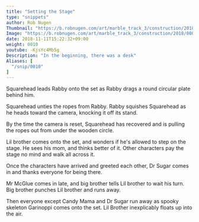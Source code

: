 ```yaml
---
title: "Setting the Stage"
type: "snippets"
author: Rob Nugen
Thumbnail: "https://b.robnugen.com/art/marble_track_3/construction/2018/thumbs/00010_002_03_X1_0001.jpg"
Image: "https://b.robnugen.com/art/marble_track_3/construction/2018/00010_002_03_X1_0001.jpg"
date: 2018-11-11T15:22:32+09:00
weight: 0010
youtube: -KjsYc4Mb5g
Description: "In the beginning, there was a desk"
Aliases: [
  "/snip/0010"
]
---
```


Squarehead leads Rabby onto the set as Rabby drags a round circular plate behind him.

Squarehead unties the ropes from Rabby. Rabby squishes Squarehead as he heads toward the camera, knocking it off its stand.

By the time the camera is reset, Squarehead has recovered and is pulling the ropes out from under the wooden circle.

Lil brother comes onto the set, and wonders if he's allowed to step on the stage.  He sees his mom, and thinks better of it.  Other characters pay the stage no mind and walk all across it.

Once the characters have arrived and greeted each other, Dr Sugar comes in and thanks everyone for being there.

Mr McGlue comes in late, and big brother tells Lil brother to wait his turn.  Big brother punches Lil brother and runs away.

Then everyone except Candy Mama and Dr Sugar run away as spooky skeleton Garinoppi comes onto the set.  Lil Brother inexplicably floats up into the air.
